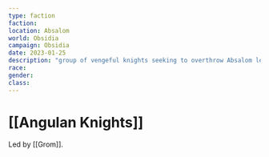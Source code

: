 ```yaml
---
type: faction
faction: 
location: Absalom
world: Obsidia
campaign: Obsidia
date: 2023-01-25
description: "group of vengeful knights seeking to overthrow Absalom leaders"
race: 
gender: 
class: 
---
```

# [[Angulan Knights]]

Led by [[Grom]].